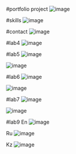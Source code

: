 #portfolio project
![image](https://user-images.githubusercontent.com/78751531/109214104-9e299300-77db-11eb-98d7-de8f1df0eaef.png)


#skills
![image](https://user-images.githubusercontent.com/78751531/109416551-216c0400-79e9-11eb-8dba-9f3239454b96.png)


#contact
![image](https://user-images.githubusercontent.com/78751531/109416455-8c690b00-79e8-11eb-968d-20e6bc625e6a.png)


#lab4
![image](https://user-images.githubusercontent.com/78751531/113024748-eb1cd280-91a8-11eb-86d0-7a747086bd5d.png)


#lab5
![image](https://user-images.githubusercontent.com/78751531/113172061-e3713280-9269-11eb-9917-bb5c0c20b3c2.png)


![image](https://user-images.githubusercontent.com/78751531/113184760-6947aa80-9277-11eb-9e4e-65bde977edf5.png)


#lab6
![image](https://user-images.githubusercontent.com/78751531/113754996-9f7ea180-9731-11eb-8282-766bd683c1d7.png)


![image](https://user-images.githubusercontent.com/78751531/113755041-ac9b9080-9731-11eb-90b1-8681ffc20354.png)


#lab7
![image](https://user-images.githubusercontent.com/78751531/113768691-effdfb00-9741-11eb-9868-03c3eca3390e.png)


![image](https://user-images.githubusercontent.com/78751531/113776357-a87c6c80-974b-11eb-8733-d5cf4e742212.png)


#lab9
En
![image](https://user-images.githubusercontent.com/78751531/115521454-fdbc9000-a2ac-11eb-9ca2-9c72e8720f26.png)



Ru
![image](https://user-images.githubusercontent.com/78751531/115521364-e7163900-a2ac-11eb-865a-199cbedae94b.png)



Kz
![image](https://user-images.githubusercontent.com/78751531/115521314-d960b380-a2ac-11eb-8e8b-447b986d8390.png)







